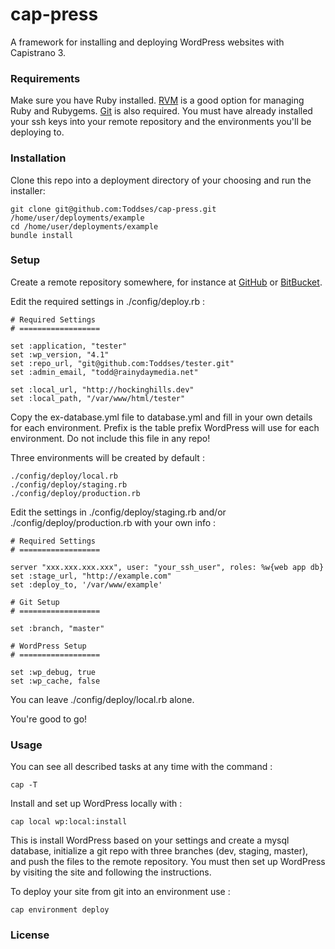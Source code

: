 # cap-press

A framework for installing and deploying WordPress websites with Capistrano 3.

### Requirements

Make sure you have Ruby installed. [RVM](https://rvm.io/) is a good option for managing Ruby and Rubygems. [Git](http://git-scm.com/) is also required. You must have already installed your ssh keys into your remote repository and the environments you'll be deploying to.

### Installation

Clone this repo into a deployment directory of your choosing and run the installer:

	git clone git@github.com:Toddses/cap-press.git /home/user/deployments/example
	cd /home/user/deployments/example
	bundle install

### Setup

Create a remote repository somewhere, for instance at [GitHub]() or [BitBucket]().

Edit the required settings in ./config/deploy.rb :

	# Required Settings
	# ==================

	set :application, "tester"
	set :wp_version, "4.1"
	set :repo_url, "git@github.com:Toddses/tester.git"
	set :admin_email, "todd@rainydaymedia.net"

	set :local_url, "http://hockinghills.dev"
	set :local_path, "/var/www/html/tester"

Copy the ex-database.yml file to database.yml and fill in your own details for each environment. Prefix is the table prefix WordPress will use for each environment. Do not include this file in any repo!

Three environments will be created by default :

	./config/deploy/local.rb
	./config/deploy/staging.rb
	./config/deploy/production.rb

Edit the settings in ./config/deploy/staging.rb and/or ./config/deploy/production.rb with your own info :

	# Required Settings
	# ==================

	server "xxx.xxx.xxx.xxx", user: "your_ssh_user", roles: %w{web app db}
	set :stage_url, "http://example.com"
	set :deploy_to, '/var/www/example'

	# Git Setup
	# ==================

	set :branch, "master"

	# WordPress Setup
	# ==================

	set :wp_debug, true
	set :wp_cache, false

You can leave ./config/deploy/local.rb alone.

You're good to go!

### Usage

You can see all described tasks at any time with the command :

	cap -T

Install and set up WordPress locally with :

	cap local wp:local:install

This is install WordPress based on your settings and create a mysql database, initialize a git repo with three branches (dev, staging, master), and push the files to the remote repository. You must then set up WordPress by visiting the site and following the instructions.

To deploy your site from git into an environment use :

	cap environment deploy

### License
